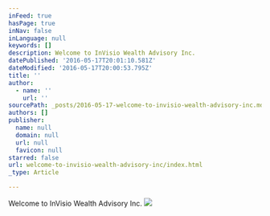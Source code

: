 ```yaml
---
inFeed: true
hasPage: true
inNav: false
inLanguage: null
keywords: []
description: Welcome to InVisio Wealth Advisory Inc.
datePublished: '2016-05-17T20:01:10.581Z'
dateModified: '2016-05-17T20:00:53.795Z'
title: ''
author:
  - name: ''
    url: ''
sourcePath: _posts/2016-05-17-welcome-to-invisio-wealth-advisory-inc.md
authors: []
publisher:
  name: null
  domain: null
  url: null
  favicon: null
starred: false
url: welcome-to-invisio-wealth-advisory-inc/index.html
_type: Article

---
```

Welcome to InVisio Wealth Advisory Inc.
![](https://s3-us-west-2.amazonaws.com/the-grid-img/p/7cc33a8a97cfa3b87e808d1275c90ed2e90cbb84.jpg)